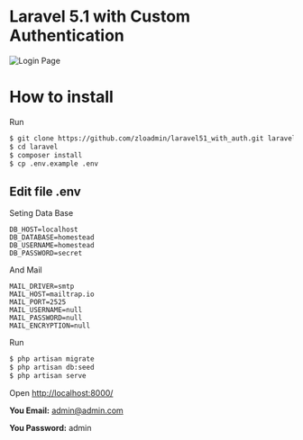 # Laravel 5.1 with Custom Authentication
![Login Page](https://raw.githubusercontent.com/zloadmin/laravel51_with_auth/master/public/img/loginpage.jpg)

# How to install

Run

```bash
$ git clone https://github.com/zloadmin/laravel51_with_auth.git laravel
$ cd laravel
$ composer install
$ cp .env.example .env
```
## Edit file .env
Seting Data Base

```
DB_HOST=localhost
DB_DATABASE=homestead
DB_USERNAME=homestead
DB_PASSWORD=secret
```
And Mail
```
MAIL_DRIVER=smtp
MAIL_HOST=mailtrap.io
MAIL_PORT=2525
MAIL_USERNAME=null
MAIL_PASSWORD=null
MAIL_ENCRYPTION=null
```
Run
```bash
$ php artisan migrate
$ php artisan db:seed
$ php artisan serve
```
Open [http://localhost:8000/ ](http://localhost:8000/ )

**You Email:** admin@admin.com

**You Password:** admin